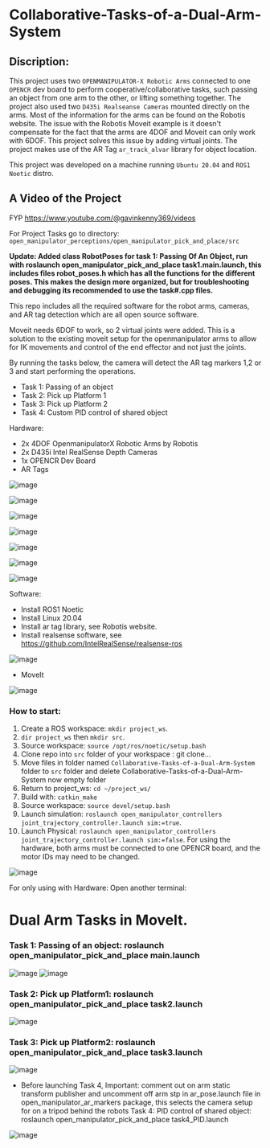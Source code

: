 


# Collaborative-Tasks-of-a-Dual-Arm-System

## Discription: 
This project uses two `OPENMANIPULATOR-X Robotic Arms` connected to one `OPENCR` dev board to perform cooperative/collaborative tasks, such passing an object from one arm to the other,
or lifting something together. The project also used two `D435i Realseanse Cameras` mounted directly on the arms. Most of the information for the arms can be found on the Robotis website.
The issue with the Robotis Moveit example is it doesn't compensate for the fact that the arms are 4DOF and Moveit can only work with 6DOF. This project solves this issue by adding virtual joints.
The project makes use of the AR Tag `ar_track_alvar` library for object location.

This project was developed on a machine running `Ubuntu 20.04` and `ROS1 Noetic` distro.

## A Video of the Project
FYP https://www.youtube.com/@gavinkenny369/videos

For Project Tasks go to directory: `open_manipulator_perceptions/open_manipulator_pick_and_place/src`

**Update: Added class RobotPoses for task 1: Passing Of An Object, run with roslaunch open_manipulator_pick_and_place task1.main.launch,
this includes files robot_poses.h which has all the functions for the different poses.
This makes the design more organized, but for troubleshooting and debugging its recommended to use the task#.cpp files.**


This repo includes all the required software for the robot arms, cameras, and AR tag detection which are all open source software.

Moveit needs 6DOF to work, so 2 virtual joints were added. 
This is a solution to the existing moveit setup for the openmanipulator 
arms to allow for IK movements and control of the end effector and not just the joints.

By running the tasks below, the camera will detect the AR tag markers 1,2 or 3 and start performing the operations.
- Task 1: Passing of an object
- Task 2: Pick up Platform 1
- Task 3: Pick up Platform 2
- Task 4: Custom PID control of shared object

Hardware:
- 2x 4DOF OpenmanipulatorX Robotic Arms by Robotis
- 2x D435i Intel RealSense Depth Cameras
- 1x OPENCR Dev Board
- AR Tags

![image](https://github.com/user-attachments/assets/41da1b03-dea8-4a8d-88dc-6535d0d70ffd)


![image](https://github.com/user-attachments/assets/2ae44f37-f5f1-4ce8-a8e8-e822f5877429)


![image](https://github.com/user-attachments/assets/3ec9e5e6-36ee-4b0e-ba46-477125611656)


![image](https://github.com/user-attachments/assets/9bb4574b-55c6-4fec-8d01-7638aa418193)


![image](https://github.com/user-attachments/assets/88248111-5042-46fb-a5d0-0240c39dfafa)


![image](https://github.com/user-attachments/assets/ef20e3ba-181a-4b75-be30-f5dba8a70092)


![image](https://github.com/user-attachments/assets/4062eefb-2f29-4b98-aaa1-50f128a2e4c5)


Software:
- Install ROS1 Noetic
- Install Linux 20.04
- Install ar tag library, see Robotis website.
- Install realsense software, see https://github.com/IntelRealSense/realsense-ros
  
![image](https://github.com/user-attachments/assets/419bcf2c-86fa-4579-8556-5bb3b565bf9b)

- MoveIt
  


![image](https://github.com/user-attachments/assets/bf5ced25-75cd-4f7e-bf5e-8c754dbaf8c8)

### How to start:

1. Create a ROS workspace: `mkdir project_ws`.
2. `dir project_ws` then `mkdir src`.
3. Source workspace: `source /opt/ros/noetic/setup.bash`
4. Clone repo into `src` folder of your workspace : git clone...
5. Move files in folder named `Collaborative-Tasks-of-a-Dual-Arm-System` folder to `src` folder and delete Collaborative-Tasks-of-a-Dual-Arm-System now empty folder
6. Return to project_ws: `cd ~/project_ws/`
7. Build with: `catkin_make`
8. Source workspace: `source devel/setup.bash`
9. Launch simulation: `roslaunch open_manipulator_controllers joint_trajectory_controller.launch sim:=true`.
10. Launch Physical: `roslaunch open_manipulator_controllers joint_trajectory_controller.launch sim:=false`.
For using the hardware, both arms must be connected to one OPENCR board, and the motor IDs may need to be changed.


![image](https://github.com/user-attachments/assets/6daf9373-3b00-4b50-93c3-1d6c6d57e604)

For only using with Hardware:
Open another terminal:

# Dual Arm Tasks in MoveIt.
### Task 1: Passing of an object: roslaunch open_manipulator_pick_and_place main.launch

![image](https://github.com/gavnk/Collaborative-Tasks-of-a-Dual-Arm-System/assets/50642905/bcb84544-4ecf-4d5d-9e43-0100308c13bf)
![image](https://github.com/gavnk/Collaborative-Tasks-of-a-Dual-Arm-System/assets/50642905/2d4fb88e-eea5-4db6-9fb7-8665143b945f)

### Task 2: Pick up Platform1: roslaunch open_manipulator_pick_and_place task2.launch

![image](https://github.com/gavnk/Collaborative-Tasks-of-a-Dual-Arm-System/assets/50642905/6748565a-2223-40a8-bcc3-ae9d9ecfc52b)

### Task 3: Pick up Platform2: roslaunch open_manipulator_pick_and_place task3.launch

![image](https://github.com/gavnk/Collaborative-Tasks-of-a-Dual-Arm-System/assets/50642905/cbc746ed-c5ad-4d77-bbe0-d47299beb024)

* Before launching Task 4, Important: comment out on arm static transform publisher and uncomment off arm stp in ar_pose.launch file in open_manipulator_ar_markers package, this selects the camera setup for on a tripod behind the robots
Task 4: PID control of shared object: roslaunch open_manipulator_pick_and_place task4_PID.launch

![image](https://github.com/gavnk/Collaborative-Tasks-of-a-Dual-Arm-System/assets/50642905/2da7e90a-fea0-4217-975d-53ffeb9f9855)

